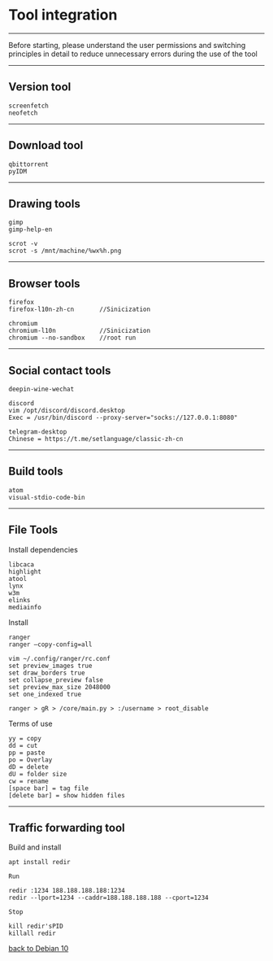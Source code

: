 # Tool integration
--------------------------------------------
Before starting, please understand the user permissions and switching principles in detail to reduce unnecessary errors during the use of the tool

--------------------------------------------

## Version tool

    screenfetch
    neofetch
--------------------------------------------
## Download tool

    qbittorrent
    pyIDM
--------------------------------------------
## Drawing tools

    gimp
    gimp-help-en
    
    scrot -v
    scrot -s /mnt/machine/%wx%h.png
--------------------------------------------
## Browser tools

    firefox
    firefox-l10n-zh-cn       //Sinicization
    
    chromium
    chromium-l10n            //Sinicization
    chromium --no-sandbox    //root run
--------------------------------------------
## Social contact tools

    deepin-wine-wechat
    
    discord
    vim /opt/discord/discord.desktop
    Exec = /usr/bin/discord --proxy-server="socks://127.0.0.1:8080"
    
    telegram-desktop
    Chinese = https://t.me/setlanguage/classic-zh-cn
--------------------------------------------
## Build tools

    atom
    visual-stdio-code-bin
--------------------------------------------
## File Tools
Install dependencies

    libcaca
    highlight
    atool
    lynx
    w3m
    elinks
    mediainfo
Install

    ranger
    ranger —copy-config=all
    
    vim ~/.config/ranger/rc.conf
    set preview_images true
    set draw_borders true
    set collapse_preview false
    set preview_max_size 2048000
    set one_indexed true
    
    ranger > gR > /core/main.py > :/username > root_disable
Terms of use
    
    yy = copy
    dd = cut
    pp = paste
    po = Overlay
    dD = delete
    dU = folder size
    cw = rename
    [space bar] = tag file
    [delete bar] = show hidden files
--------------------------------------------
## Traffic forwarding tool
Build and install

    apt install redir
`Run`

    redir :1234 188.188.188.188:1234
    redir --lport=1234 --caddr=188.188.188.188 --cport=1234
`Stop`

    kill redir'sPID
    killall redir

[back to Debian 10](https://github.com/pro1tocol/Linux-Novice-Function/tree/main/Debian%2010)
